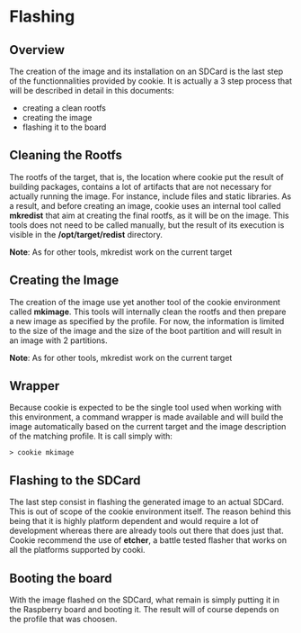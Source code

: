 # Flashing

## Overview

The creation of the image and its installation on an SDCard is the last step of the functionnalities
provided by cookie. It is actually a 3 step process that will be described in detail in this 
documents:

- creating a clean rootfs
- creating the image
- flashing it to the board

## Cleaning the Rootfs

The rootfs of the target, that is, the location where cookie put the result of building packages,
contains a lot of artifacts that are not necessary for actually running the image. For instance,
include files and static libraries. As a result, and before creating an image, cookie uses an
internal tool called **mkredist** that aim at creating the final rootfs, as it will be on the
image. This tools does not need to be called manually, but the result of its execution is visible
in the **/opt/target/redist** directory.

**Note**: As for other tools, mkredist work on the current target

## Creating the Image

The creation of the image use yet another tool of the cookie environment called **mkimage**. This
tools will internally clean the rootfs and then prepare a new image as specified by the profile.
For now, the information is limited to the size of the image and the size of the boot partition
and will result in an image with 2 partitions.

**Note**: As for other tools, mkredist work on the current target

## Wrapper

Because cookie is expected to be the single tool used when working with this environment, a
command wrapper is made available and will build the image automatically based on the current
target and the image description of the matching profile. It is call simply with:

    > cookie mkimage


## Flashing to the SDCard

The last step consist in flashing the generated image to an actual SDCard. This is out of scope
of the cookie environment itself. The reason behind this being that it is highly platform
dependent and would require a lot of development whereas there are already tools out there that
does just that. Cookie recommend the use of **etcher**, a battle tested flasher that works on
all the platforms supported by cooki.

## Booting the board

With the image flashed on the SDCard, what remain is simply putting it in the Raspberry board
and booting it. The result will of course depends on the profile that was choosen.

